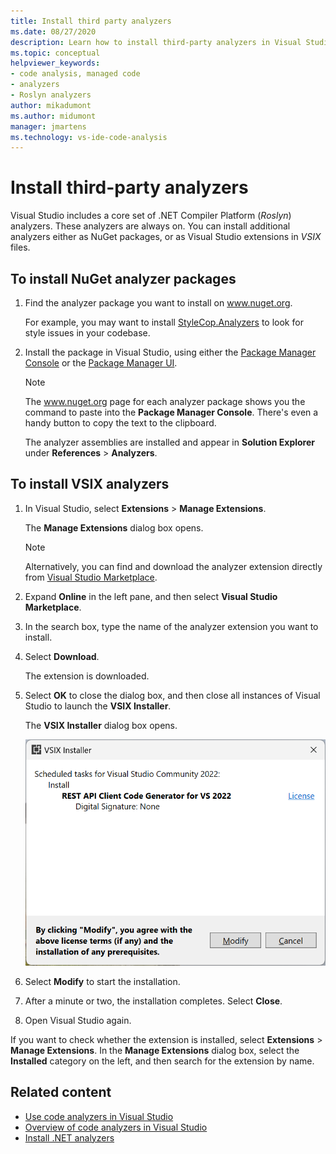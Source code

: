 ```yaml
---
title: Install third party analyzers
ms.date: 08/27/2020
description: Learn how to install third-party analyzers in Visual Studio. See how to install analyzers in .vsix files and NuGet analyzer packages.
ms.topic: conceptual
helpviewer_keywords:
- code analysis, managed code
- analyzers
- Roslyn analyzers
author: mikadumont
ms.author: midumont
manager: jmartens
ms.technology: vs-ide-code-analysis
---
```

# Install third-party analyzers


Visual Studio includes a core set of .NET Compiler Platform (*Roslyn*) analyzers. These analyzers are always on. You can install additional analyzers either as NuGet packages, or as Visual Studio extensions in *VSIX* files.

## To install NuGet analyzer packages

1. Find the analyzer package you want to install on www.nuget.org.

   For example, you may want to install [StyleCop.Analyzers](https://www.nuget.org/packages/stylecop.analyzers/) to look for style issues in your codebase.

2. Install the package in Visual Studio, using either the [Package Manager Console](/nuget/quickstart/install-and-use-a-package-in-visual-studio#package-manager-console) or the [Package Manager UI](/nuget/quickstart/install-and-use-a-package-in-visual-studio#package-manager-console).

   > [!NOTE]
   > The www.nuget.org page for each analyzer package shows you the command to paste into the **Package Manager Console**. There's even a handy button to copy the text to the clipboard.

   The analyzer assemblies are installed and appear in **Solution Explorer** under **References** > **Analyzers**.

## To install VSIX analyzers

1. In Visual Studio, select **Extensions** > **Manage Extensions**.

   The **Manage Extensions** dialog box opens.

   > [!NOTE]
   > Alternatively, you can find and download the analyzer extension directly from [Visual Studio Marketplace](https://marketplace.visualstudio.com).

2. Expand **Online** in the left pane, and then select **Visual Studio Marketplace**.

3. In the search box, type the name of the analyzer extension you want to install.

4. Select **Download**.

   The extension is downloaded.

5. Select **OK** to close the dialog box, and then close all instances of Visual Studio to launch the **VSIX Installer**.

   The **VSIX Installer** dialog box opens.

   ![VSIX installer for Microsoft Code Analysis](media/vsix-installer-code-analysis.png)

6. Select **Modify** to start the installation.

7. After a minute or two, the installation completes. Select **Close**.

8. Open Visual Studio again.

If you want to check whether the extension is installed, select **Extensions** > **Manage Extensions**. In the **Manage Extensions** dialog box, select the **Installed** category on the left, and then search for the extension by name.

## Related content

- [Use code analyzers in Visual Studio](../code-quality/use-roslyn-analyzers.md)
- [Overview of code analyzers in Visual Studio](../code-quality/roslyn-analyzers-overview.md)
- [Install .NET analyzers](../code-quality/install-net-analyzers.md)

